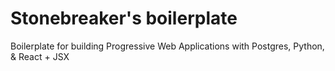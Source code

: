 # Stonebreaker's boilerplate

Boilerplate for building Progressive Web Applications with Postgres, Python, &
React + JSX

